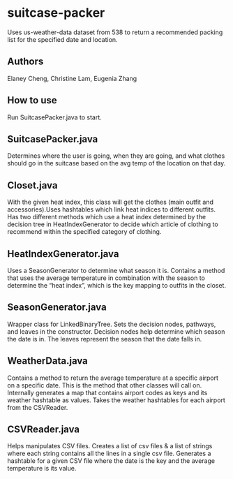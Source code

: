 # suitcase-packer
Uses us-weather-data dataset from 538 to return a recommended packing list for the specified date and location. 
## Authors
Elaney Cheng, Christine Lam, Eugenia Zhang

## How to use
Run SuitcasePacker.java to start.
## SuitcasePacker.java
Determines where the user is going, when they are going, and what clothes should
go in the suitcase based on the avg temp of the location on that day.
## Closet.java
With the given heat index, this class will get the clothes (main outfit and
accessories).Uses hashtables which link heat indices to different outfits.
Has two different methods which use a heat index determined by the decision tree
in HeatIndexGenerator to decide which article of clothing to recommend within
the specified category of clothing.
## HeatIndexGenerator.java
Uses a SeasonGenerator to determine what season it is.
Contains a method that uses the average temperature in combination with the
season to determine the “heat index”, which is the key mapping to outfits in the
closet.
## SeasonGenerator.java
Wrapper class for LinkedBinaryTree. Sets the decision nodes, pathways, and leaves in the constructor. 
Decision nodes help determine which season the date is in. The leaves represent
the season that the date falls in.
## WeatherData.java
Contains a method to return the average temperature at a specific airport on a
specific date. This is the method that other classes will call on.
Internally generates a map that contains airport codes as keys and its weather
hashtable as values. Takes the weather hashtables for each airport from the
CSVReader.
## CSVReader.java
Helps manipulates CSV files.
Creates a list of csv files & a list of strings where each string contains all the lines
in a single csv file. Generates a hashtable for a given CSV file where the date is the key and the
average temperature is its value.
